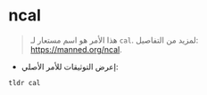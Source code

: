 # ncal

> هذا الأمر هو اسم مستعار لـ `cal`.
> لمزيد من التفاصيل: <https://manned.org/ncal>.

- إعرض التوثيقات للأمر الأصلي:

`tldr cal`
